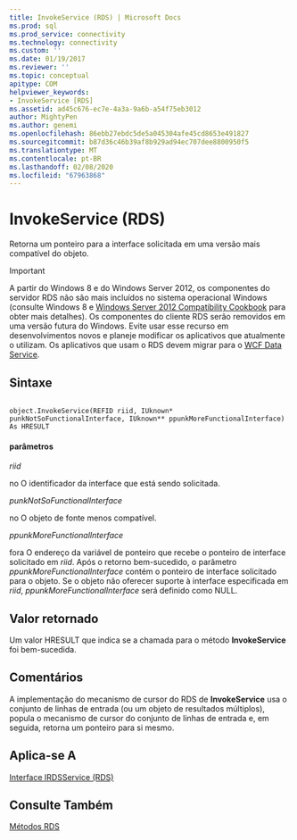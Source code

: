 ```yaml
---
title: InvokeService (RDS) | Microsoft Docs
ms.prod: sql
ms.prod_service: connectivity
ms.technology: connectivity
ms.custom: ''
ms.date: 01/19/2017
ms.reviewer: ''
ms.topic: conceptual
apitype: COM
helpviewer_keywords:
- InvokeService [RDS]
ms.assetid: ad45c676-ec7e-4a3a-9a6b-a54f75eb3012
author: MightyPen
ms.author: genemi
ms.openlocfilehash: 86ebb27ebdc5de5a045304afe45cd8653e491827
ms.sourcegitcommit: b87d36c46b39af8b929ad94ec707dee8800950f5
ms.translationtype: MT
ms.contentlocale: pt-BR
ms.lasthandoff: 02/08/2020
ms.locfileid: "67963868"
---
```

# <a name="invokeservice-rds"></a>InvokeService (RDS)
Retorna um ponteiro para a interface solicitada em uma versão mais compatível do objeto.  
  
> [!IMPORTANT]
>  A partir do Windows 8 e do Windows Server 2012, os componentes do servidor RDS não são mais incluídos no sistema operacional Windows (consulte Windows 8 e [Windows Server 2012 Compatibility Cookbook](https://www.microsoft.com/download/details.aspx?id=27416) para obter mais detalhes). Os componentes do cliente RDS serão removidos em uma versão futura do Windows. Evite usar esse recurso em desenvolvimentos novos e planeje modificar os aplicativos que atualmente o utilizam. Os aplicativos que usam o RDS devem migrar para o [WCF Data Service](https://go.microsoft.com/fwlink/?LinkId=199565).  
  
## <a name="syntax"></a>Sintaxe  
  
```  
  
object.InvokeService(REFID riid, IUknown* punkNotSoFunctionalInterface, IUknown** ppunkMoreFunctionalInterface) As HRESULT  
```  
  
#### <a name="parameters"></a>parâmetros  
 *riid*  
  
 no O identificador da interface que está sendo solicitada.  
  
 *punkNotSoFunctionalInterface*  
  
 no O objeto de fonte menos compatível.  
  
 *ppunkMoreFunctionalInterface*  
  
 fora O endereço da variável de ponteiro que recebe o ponteiro de interface solicitado em *riid*. Após o retorno bem-sucedido, o parâmetro *ppunkMoreFunctionalInterface* contém o ponteiro de interface solicitado para o objeto. Se o objeto não oferecer suporte à interface especificada em *riid*, *ppunkMoreFunctionalInterface* será definido como NULL.  
  
## <a name="return-value"></a>Valor retornado  
 Um valor HRESULT que indica se a chamada para o método **InvokeService** foi bem-sucedida.  
  
## <a name="remarks"></a>Comentários  
 A implementação do mecanismo de cursor do RDS de **InvokeService** usa o conjunto de linhas de entrada (ou um objeto de resultados múltiplos), popula o mecanismo de cursor do conjunto de linhas de entrada e, em seguida, retorna um ponteiro para si mesmo.  
  
## <a name="applies-to"></a>Aplica-se A  
 [Interface IRDSService (RDS)](../../../ado/reference/rds-api/irdsservice-interface-rds.md)  
  
## <a name="see-also"></a>Consulte Também  
 [Métodos RDS](../../../ado/reference/rds-api/rds-methods.md)


